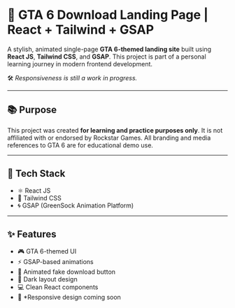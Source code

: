 # 🚗 GTA 6 Download Landing Page | React + Tailwind + GSAP

A stylish, animated single-page **GTA 6-themed landing site** built using **React JS**, **Tailwind CSS**, and **GSAP**. This project is part of a personal learning journey in modern frontend development.

🛠️ *Responsiveness is still a work in progress.*

----

## 📚 Purpose

This project was created **for learning and practice purposes only**. It is not affiliated with or endorsed by Rockstar Games. All branding and media references to GTA 6 are for educational demo use.

---

## 🧰 Tech Stack

- ⚛️ React JS
- 🎨 Tailwind CSS
- 🌀 GSAP (GreenSock Animation Platform)

---

## ✨ Features

- 🎮 GTA 6-themed UI
- ⚡ GSAP-based animations
- 🔘 Animated fake download button
- 🌌 Dark layout design
- 💻 Clean React components
- 📱 *Responsive design coming soon
